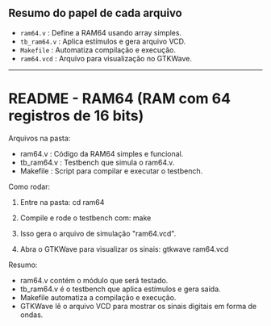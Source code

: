 
## Resumo do papel de cada arquivo

- `ram64.v`      : Define a RAM64 usando array simples.
- `tb_ram64.v`   : Aplica estímulos e gera arquivo VCD.
- `Makefile`     : Automatiza compilação e execução.
- `ram64.vcd`    : Arquivo para visualização no GTKWave.

---

# README - RAM64 (RAM com 64 registros de 16 bits) 

Arquivos na pasta:
- ram64.v       : Código da RAM64 simples e funcional.
- tb_ram64.v    : Testbench que simula o ram64.v.
- Makefile      : Script para compilar e executar o testbench.

Como rodar:
1) Entre na pasta:
cd ram64

2) Compile e rode o testbench com:
make

3) Isso gera o arquivo de simulação "ram64.vcd".

4) Abra o GTKWave para visualizar os sinais:
gtkwave ram64.vcd

Resumo:
- ram64.v contém o módulo que será testado.
- tb_ram64.v é o testbench que aplica estímulos e gera saída.
- Makefile automatiza a compilação e execução.
- GTKWave lê o arquivo VCD para mostrar os sinais digitais em forma de ondas.
